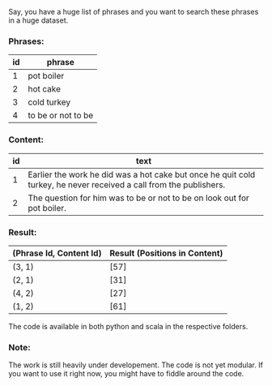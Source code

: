 Say, you have a huge list of phrases and you want to search these phrases in a huge dataset.

### Phrases:

|id   | phrase |
|-----|-------------
|1    | pot boiler |
|2    | hot cake|
|3    | cold turkey|
|4    | to be or not to be|


### Content:

|id  | text     |
|----|-------------------------------------------------------------------------------------------------------------------
|1   |Earlier the work he did was a hot cake but once he quit cold turkey, he never received a call from the publishers. |
|2  |The question for him was to be or not to be on look out for pot boiler.|

### Result:

|(Phrase Id, Content Id) | Result (Positions in Content)|
|------------------------|-------------------------|
|(3, 1)                  | [57] |
|(2, 1)                  | [31] |
|(4, 2)                  | [27] |
|(1, 2)                  | [61] |

The code is available in both python and scala in the respective folders.

### Note:
The work is still heavily under developement. The code is not yet modular. If you want to use it right now, you might have to fiddle around the code.

